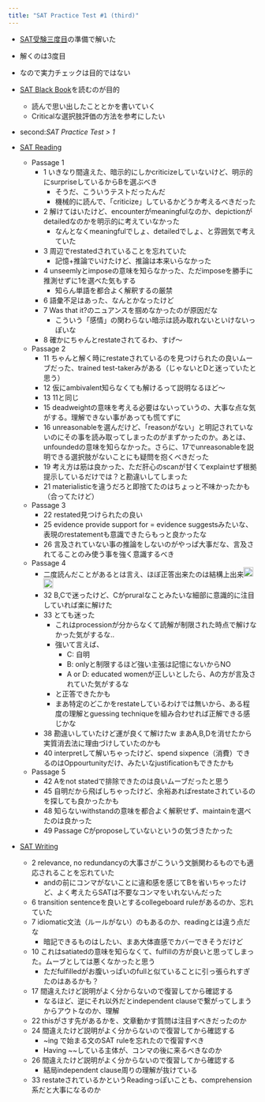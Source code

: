 ```yaml
---
title: "SAT Practice Test #1 (third)"
---
```


* [SAT受験三度目](SAT%E5%8F%97%E9%A8%93%E4%B8%89%E5%BA%A6%E7%9B%AE.md)の準備で解いた

* 解くのは3度目

* なので実力チェックは目的ではない

* [SAT Black Book](SAT%20Black%20Book.md)を読むのが目的
  
  * 読んで思い出したこととかを書いていく
  * Criticalな選択肢評価の方法を参考にしたい
* second:*SAT Practice Test  > 1*

* [SAT Reading](SAT%20Reading.md)
  
  * Passage 1
    * 1 いきなり間違えた、暗示的にしかcriticizeしていないけど、明示的にsurpriseしているからBを選ぶべき
      * そうだ、こういうテストだったんだ
      * 機械的に読んで、「criticize」しているかどうか考えるべきだった
    * 2 解けてはいたけど、encounterがmeaningfulなのか、depictionがdetailedなのかを明示的に考えていなかった
      * なんとなくmeaningfulでしょ、detailedでしょ、と雰囲気で考えていた
    * 3 周辺でrestatedされていることを忘れていた
      * 記憶+推論でいけたけど、推論は本来いらなかった
    * 4 unseemlyとimposeの意味を知らなかった、ただimposeを勝手に推測せずに1を選べた気もする
      * 知らん単語を都合よく解釈するの厳禁
    * 6 語彙不足はあった、なんとかなったけど
    * 7 Was that it?のニュアンスを掴めなかったのが原因だな
      * こういう「感情」の関わらない暗示は読み取れないといけないっぽいな
    * 8 確かにちゃんとrestateされてるわ、すげ〜
  * Passage 2
    * 11 ちゃんと解く時にrestateされているのを見つけられたの良いムーブだった、trained test-takerみがある（じゃないとDと迷っていたと思う）
    * 12 仮にambivalent知らなくても解けるって説明なるほど〜
    * 13 11と同じ
    * 15 deadweightの意味を考える必要はないっていうの、大事な点な気がする。理解できない事があっても慌てずに
    * 16 unreasonableを選んだけど、「reasonがない」と明記されていないのにその事を読み取ってしまったのがまずかったのか。あとは、unfoundedの意味を知らなかった。さらに、17でunreasonableを説明できる選択肢がないことにも疑問を抱くべきだった
    * 19 考え方は筋は良かった、ただ肝心のscanが甘くてexplainせず根拠提示しているだけでは？と勘違いしてしまった
    * 21 materialisticを違うだろと即捨てたのはちょっと不味かったかも（合ってたけど）
  * Passage 3
    * 22 restated見つけられたの良い
    * 25 evidence provide support for = evidence suggestsみたいな、表現のrestatementも意識できたらもっと良かったな
    * 26 言及されていない事の推論をしないのがやっぱ大事だな、言及されてることのみ使う事を強く意識するべき
  * Passage 4
    * 二度読んだことがあるとは言え、ほぼ正答出来たのは結構上出来<img src='https://scrapbox.io/api/pages/blu3mo-public/blu3mo/icon' alt='blu3mo.icon' height="19.5"/><img src='https://scrapbox.io/api/pages/blu3mo-public/blu3mo/icon' alt='blu3mo.icon' height="19.5"/>
    * 32 B,Cで迷ったけど、Cがpruralなことみたいな細部に意識的に注目していれば楽に解けた
    * 33 とても迷った
      * これはprocessionが分からなくて読解が制限された時点で解けなかった気がするな..
      * 強いて言えば、
        * C: 自明
        * B: onlyと制限するほど強い主張は記憶にないからNO
        * A or D: educated womenが正しいとしたら、Aの方が言及されていた気がするな
      * と正答できたかも
      * まあ特定のどこかをrestateしているわけでは無いから、ある程度の理解とguessing techniqueを組み合わせれば正解できる感じかな
    * 38 勘違いしていたけど運が良くて解けたw まあA,B,Dを消せたから実質消去法に理由づけしていたのかも
    * 40 interpretして解いちゃったけど、spend sixpence（消費）できるのはOppourtunityだけ、みたいなjustificationもできたかも
  * Passage 5
    * 42 Aをnot statedで排除できたのは良いムーブだったと思う
    * 45 自明だから飛ばしちゃったけど、余裕あればrestateされているのを探しても良かったかも
    * 48 知らないwithstandの意味を都合よく解釈せず、maintainを選べたのは良かった
    * 49 Passage Cがproposeしていないというの気づきたかった
* [SAT Writing](SAT%20Writing.md)
  
  * 2 relevance, no redundancyの大事さがこういう文脈関わるものでも適応されることを忘れていた
    * andの前にコンマがないことに違和感を感じてBを省いちゃったけど、よく考えたらSATは不要なコンマをいれないんだった
  * 6 transition sentenceを良いとするcollegeboard ruleがあるのか、忘れていた
  * 7 idiomatic文法（ルールがない）のもあるのか、readingとは違う点だな
    * 暗記できるものはしたい、まあ大体直感でカバーできそうだけど
  * 10 これはsatiatedの意味を知らなくて、fulfillの方が良いと思ってしまった。ムーブとしては悪くなかったと思う
    * ただfulfilledがお腹いっぱいのfullと似ていることに引っ張られすぎたのはあるかも？
  * 17 間違えたけど説明がよく分からないので復習してから確認する
    * なるほど、逆にそれ以外だとindependent clauseで繋がってしまうからアウトなのか、理解
  * 22 thisがさす先があるかを、文章動かす質問は注目すべきだったのか
  * 24 間違えたけど説明がよく分からないので復習してから確認する
    * ~ing で始まる文のSAT ruleを忘れたので復習すべき
    * Having ~~している主体が、コンマの後に来るべきなのか
  * 26 間違えたけど説明がよく分からないので復習してから確認する
    * 結局independent clause周りの理解が抜けている
  * 33 restateされているかというReadingっぽいことも、comprehension系だと大事になるのか
